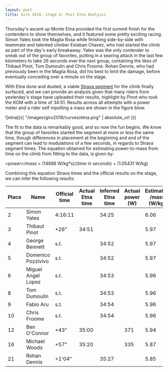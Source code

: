 ```yaml
---
layout: post
title: Giro 2018, stage 6: Post Etna Analysis
---
```


Thursday's ascent up Monte Etna provided the first summit finish for the contenders to show themselves, and it featured some pretty exciting racing. Simon Yates took the Maglia Rosa while finishing side-by-side with teammate and talented climber Estaban Chavez, who had started the climb as part of the day's early breakaway. Yates was the only contender to sneak out of the group of favorites, putting in a searing attack in the last few kilometers to take 26 seconds over the next group, containing the likes of Thibaut Pinot, Tom Dumoulin and Chris Froome. Rohan Dennis, who had previously been in the Maglia Rosa, did his best to limit the damage, before eventually conceding over a minute on the stage.

With Etna done and dusted, a viable [Strava segment](https://www.strava.com/segments/17622140) for the climb finally surfaced, and we can provide an analysis given that many riders from yesterday's stage have uploaded their results, highlight by Pinot who took the KOM with a time of 34:51. Results across all attempts with a power meter and a rider self inputting a mass are shown in the figure blow.

![etna]({{ "/images/giro2018/curves/etna.png" | absolute_url }})

The fit to the data is remarkably good, and so now the fun begins. We know that the group of favorites started the segment at more or less the same time, though differences in placement at the beginning and end of the segment can lead to modulations of a few seconds, in regards to Strava segment times. The equation obtained for estimating power-to-mass from time on the climb from fitting to the data, is given by:

*\<power\>/mass* = (14888 W/kg\*s)/(*time in seconds*) + (1.05431 W/kg)

Combining this equation Strava times and the official results on the stage, we can infer the following results:

| Place 	| Name               	| Official time 	| Actual Etna time 	| Inferred Etna time 	| Actual power (W) 	| Estimated <power>/mass (W/kg) 	| mass (kg) 	| Estimated <power> (W) 	|
|-------	|--------------------	|---------------	|------------------	|--------------------	|------------------	|-------------------------------	|-----------	|-----------------------	|
| 2     	| Simon Yates        	| 4:16:11       	|                  	| 34:25              	|                  	| 6.06                          	| 59.65     	| 360                   	|
| 3     	| Thibaut Pinot      	| +26"          	| 34:51            	|                    	|                  	| 5.97                          	| 65        	| 388                   	|
| 4     	| George Bennett     	| s.t.          	|                  	| 34:52              	|                  	| 5.97                          	| 58        	| 346                   	|
| 5     	| Domenico Pozzivivo 	| s.t.          	|                  	| 34:52              	|                  	| 5.97                          	| 53-2      	| 316                   	|
| 6     	| Miguel Angel Lopez 	| s.t.          	|                  	| 34:53              	|                  	| 5.96                          	| 65-2      	| 388                   	|
| 8     	| Tom Dumoulin       	| s.t.          	|                  	| 34:53              	|                  	| 5.96                          	| 71-3      	| 423                   	|
| 9     	| Fabio Aru          	| s.t.          	|                  	| 34:54              	|                  	| 5.96                          	| 66-2      	| 393                   	|
| 10    	| Chris Froome       	| s.t.          	|                  	| 34:54              	|                  	| 5.96                          	| 69-2      	| 411                   	|
| 12    	| Ben O'Connor       	| +43"          	| 35:00            	|                    	| 371              	| 5.94                          	| 66.5      	| 395                   	|
| 16    	| Michael Woods      	| +57"          	| 35:20            	|                    	| 335              	| 5.87                          	| 63        	| 370                   	|
| 21    	| Rohan Dennis       	| +1'04"        	|                  	| 35:27              	|                  	| 5.85                          	| 71        	| 415                   	|